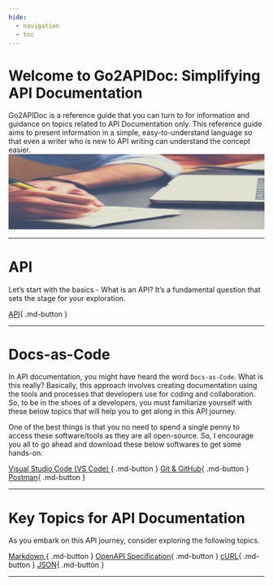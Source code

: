 ```yaml
---
hide:
  - navigation
  - toc
---
```


# Welcome to Go2APIDoc: Simplifying API Documentation

Go2APIDoc is a reference guide that you can turn to for information and guidance on topics related to API Documentation only. This reference guide aims to present information in a simple, easy-to-understand language so that even a writer who is new to API writing can understand the concept easier.
![doc-image](./img/home_page_img.png)

<hr>

# API

Let’s start with the basics - What is an API? It’s a fundamental question that sets the stage for your exploration.

[API](./API.md){ .md-button }

<hr>

# Docs-as-Code

In API documentation, you might have heard the word `Docs-as-Code`. What is this really? Basically, this approach involves creating documentation using the tools and processes that developers use for coding and collaboration. So, to be in the shoes of a developers, you must familiarize yourself with these below topics that will help you to get along in this API journey.

One of the best things is that you no need to spend a single penny to access these software/tools as they are all open-source. So, I encourage you all to go ahead and download these below softwares to get some hands-on.

[Visual Studio Code (VS Code) ](./Docs-as-Code/VS-Code.md){ .md-button }
[Git & GitHub](./Docs-as-Code/Git-GitHub.md){ .md-button }
[Postman](./Docs-as-Code/Postman.md){ .md-button }

<hr>

# Key Topics for API Documentation

As you embark on this API journey, consider exploring the following topics.

[Markdown ](./API%20Docs/Markdown.md){ .md-button }
[OpenAPI Specification](./API%20Docs/OepnAPISpec.md){ .md-button }
[cURL](./API%20Docs/cURL.md){ .md-button }
[JSON](./API%20Docs/JSON.md){ .md-button }

---
